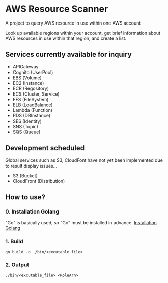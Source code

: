AWS Resource Scanner
====================
A project to query AWS resource in use within one AWS account

Look up available regions within your account, get brief information about AWS resources in use within that region, and create a list.

## Services currently available for inquiry
- APIGateway
- Cognito (UserPool)
- EBS (Volume)
- EC2 (Instance)
- ECR (Regository)
- ECS (Cluster, Service)
- EFS (FileSystem)
- ELB (LoadBalance)
- Lambda (Function)
- RDS (DBInstance)
- SES (Identity)
- SNS (Topic)
- SQS (Queue)

## Development scheduled
Global services such as S3, CloudFont have not yet been implemented due to result display issues...
- S3 (Bucket)
- CloudFront (Distribution)

## How to use?
### 0. Installation Golang
"Go" is basically used, so "Go" must be installed in advance.
[Installation Golang](https://go.dev/doc/install)
### 1. Build
```
go build -o ./bin/<excutable_file>
```
### 2. Output
```
./bin/<excutable_file> <RoleArn>
```
